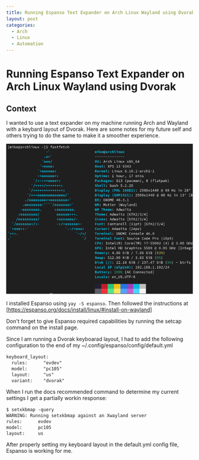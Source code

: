 ```yaml
---
title: Running Espanso Text Expander on Arch Linux Wayland using Dvorak
layout: post
categories:
  - Arch
  - Linux
  - Automation
---
```


# Running Espanso Text Expander on Arch Linux Wayland using Dvorak

## Context

I wanted to use a text expander on my machine running Arch and Wayland with a keybard layout of Dvorak. Here are some notes for my future self and others trying to do the same to make it a smoother experience.

[![screenshot showing arch linux system details](/assets/2024/07/2024-07-30-fast-fetch-arch.png)](/assets/2024/07/2024-07-30-fast-fetch-arch.png)

I installed Espanso using `yay -S espanso`. Then followed the instructions at [https://espanso.org/docs/install/linux/#install-on-wayland]

Don't forget to give Espanso required capabilities by running the setcap command on the install page.

Since I am running a Dvorak keyboarad layout, I had to add the following configuration to the end of my ~/.config/espanso/config/default.yml

```
keyboard_layout:
  rules:      "evdev"
  model:      "pc105"
  layout:     "us"
  variant:    "dvorak"
```

When I run the docs recommended command to determine my current settings I get a partially workin response:

```
$ setxkbmap -query
WARNING: Running setxkbmap against an Xwayland server
rules:      evdev
model:      pc105
layout:     us
```

After properly setting my keyboard layout in the default.yml config file, Espanso is working for me.